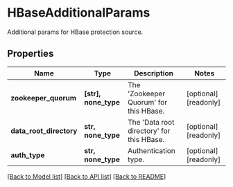 # HBaseAdditionalParams

Additional params for HBase protection source.

## Properties
Name | Type | Description | Notes
------------ | ------------- | ------------- | -------------
**zookeeper_quorum** | **[str], none_type** | The &#39;Zookeeper Quorum&#39; for this HBase. | [optional] [readonly] 
**data_root_directory** | **str, none_type** | The &#39;Data root directory&#39; for this HBase. | [optional] [readonly] 
**auth_type** | **str, none_type** | Authentication type. | [optional] [readonly] 

[[Back to Model list]](../README.md#documentation-for-models) [[Back to API list]](../README.md#documentation-for-api-endpoints) [[Back to README]](../README.md)



